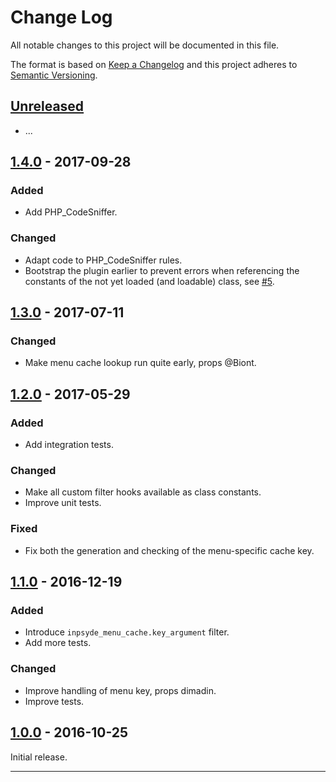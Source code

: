 # Change Log

All notable changes to this project will be documented in this file.

The format is based on [Keep a Changelog](http://keepachangelog.com/) and this project adheres to [Semantic Versioning](http://semver.org/).

## [Unreleased]

* ...

## [1.4.0] - 2017-09-28

### Added

* Add PHP_CodeSniffer.

### Changed

* Adapt code to PHP_CodeSniffer rules.
* Bootstrap the plugin earlier to prevent errors when referencing the constants of the not yet loaded (and loadable) class, see [#5](https://github.com/inpsyde/menu-cache/issues/5).

## [1.3.0] - 2017-07-11

### Changed

* Make menu cache lookup run quite early, props @Biont.

## [1.2.0] - 2017-05-29

### Added

* Add integration tests.

### Changed

* Make all custom filter hooks available as class constants.
* Improve unit tests.

### Fixed

* Fix both the generation and checking of the menu-specific cache key.

## [1.1.0] - 2016-12-19

### Added

* Introduce `inpsyde_menu_cache.key_argument` filter.
* Add more tests.

### Changed

* Improve handling of menu key, props dimadin.
* Improve tests.

## [1.0.0] - 2016-10-25

Initial release.

----

[Unreleased]: https://github.com/inpsyde/menu-cache/compare/v1.4.0...HEAD
[1.4.0]: https://github.com/inpsyde/menu-cache/compare/v1.3.0...v1.4.0
[1.3.0]: https://github.com/inpsyde/menu-cache/compare/v1.2.0...v1.3.0
[1.2.0]: https://github.com/inpsyde/menu-cache/compare/v1.1.0...v1.2.0
[1.1.0]: https://github.com/inpsyde/menu-cache/compare/v1.0.0...v1.1.0
[1.0.0]: https://github.com/inpsyde/menu-cache/compare/v1.0.0-alpha...v1.0.0
